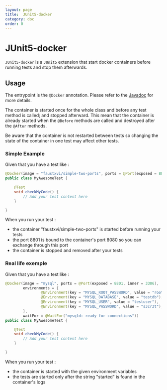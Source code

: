 ```yaml
---
layout: page
title:  JUnit5-docker
category: doc
order: 0
---
```


# JUnit5-docker

`JUnit5-docker` is a `JUnit5` extension that start docker containers before running tests and stop them afterwards.

 ## Usage

  The entrypoint is the `@Docker` annotation. Please refer to the [Javadoc]() for more details.
  
  The container is started once for the whole class and before any test method is called; and stopped afterward. 
  This mean that the container is already started when the `@Before` methods are called and destroyed after the `@After` methods.
  
  Be aware that the container is not restarted between tests so changing the state of the container in one test may affect other tests.
  
  ### Simple Example
  
  Given that you have a test like : 
```java
@Docker(image = "faustxvi/simple-two-ports", ports = @Port(exposed = 8801, inner = 8080))
public class MyAwesomeTest {

    @Test
    void checkMyCode() {
        // Add your test content here
    }

}
```
  When you run your test :
  * the container "faustxvi/simple-two-ports" is started before running your tests
  * the port 8801 is bound to the container's port 8080 so you can exchange through this port
  * the container is stopped and removed after your tests
 
  
  ### Real life exemple
  
  Given that you have a test like :
  ```java
  @Docker(image = "mysql", ports = @Port(exposed = 8801, inner = 3306),
          environments = {
                  @Environment(key = "MYSQL_ROOT_PASSWORD", value = "root"),
                  @Environment(key = "MYSQL_DATABASE", value = "testdb"),
                  @Environment(key = "MYSQL_USER", value = "testuser"),
                  @Environment(key = "MYSQL_PASSWORD", value = "s3cr3t"),
          },
          waitFor = @WaitFor("mysqld: ready for connections"))
  public class MyAwesomeTest {
  
      @Test
      void checkMyCode() {
          // Add your test content here
      }
  
  }
  ```
 When you run your test :
 * the container is started with the given environment variables
 * the tests are started only after the string "started" is found in the container's logs
 
